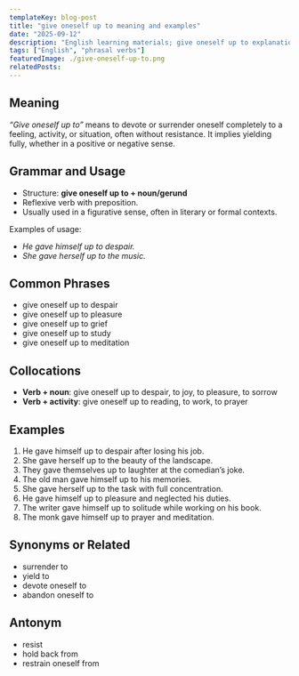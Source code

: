 ```yaml
---
templateKey: blog-post
title: "give oneself up to meaning and examples"
date: "2025-09-12"
description: "English learning materials; give oneself up to explanation."
tags: ["English", "phrasal verbs"]
featuredImage: ./give-oneself-up-to.png
relatedPosts:
---
```


## Meaning

_“Give oneself up to”_ means to devote or surrender oneself completely to a feeling, activity, or situation, often without resistance. It implies yielding fully, whether in a positive or negative sense.

## Grammar and Usage

- Structure: **give oneself up to + noun/gerund**
- Reflexive verb with preposition.
- Usually used in a figurative sense, often in literary or formal contexts.

Examples of usage:

- _He gave himself up to despair._
- _She gave herself up to the music._

## Common Phrases

- give oneself up to despair
- give oneself up to pleasure
- give oneself up to grief
- give oneself up to study
- give oneself up to meditation

## Collocations

- **Verb + noun**: give oneself up to despair, to joy, to pleasure, to sorrow
- **Verb + activity**: give oneself up to reading, to work, to prayer

## Examples

1. He gave himself up to despair after losing his job.
2. She gave herself up to the beauty of the landscape.
3. They gave themselves up to laughter at the comedian’s joke.
4. The old man gave himself up to his memories.
5. She gave herself up to the task with full concentration.
6. He gave himself up to pleasure and neglected his duties.
7. The writer gave himself up to solitude while working on his book.
8. The monk gave himself up to prayer and meditation.

## Synonyms or Related

- surrender to
- yield to
- devote oneself to
- abandon oneself to

## Antonym

- resist
- hold back from
- restrain oneself from
